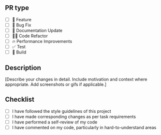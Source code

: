 ## PR type

- [ ] 🍕 Feature
- [ ] 🐛 Bug Fix
- [ ] 📝 Documentation Update
- [ ] 🧑‍💻 Code Refactor
- [ ] 🔥 Performance Improvements
- [ ] ✅ Test
- [ ] 🤖 Build

## Description
[Describe your changes in detail. Include motivation and context where appropriate. Add screenshots or gifs if applicable.]

## Checklist

- [ ] I have followed the style guidelines of this project
- [ ] I have made corresponding changes as per task requirements
- [ ] I have performed a self-review of my code
- [ ] I have commented on my code, particularly in hard-to-understand areas
